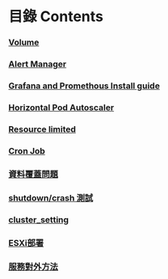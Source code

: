 # 目錄 Contents

### [Volume](https://github.com/Zi-Shane/Rancher-note/blob/master/volume.md)
### [Alert Manager](https://github.com/Zi-Shane/Rancher-note/blob/master/Alert_Manager.md)
### [Grafana and Promethous Install guide](https://github.com/Zi-Shane/Rancher-note/blob/master/Grafana%20and%20Promethous%20Install%20guide.md)
### [Horizontal Pod Autoscaler](https://github.com/Zi-Shane/Rancher-note/blob/master/hpa.md)
### [Resource limited](https://github.com/Zi-Shane/Rancher-note/blob/master/resource_limited.md)
### [Cron Job](https://github.com/Zi-Shane/Rancher-note/blob/master/Cron_Job.md)
### [資料覆蓋問題](https://github.com/Zi-Shane/Rancher-note/blob/master/%E8%B3%87%E6%96%99%E8%A6%86%E8%93%8B%E5%95%8F%E9%A1%8C.md)
### [shutdown/crash 測試](https://github.com/Zi-Shane/Rancher-note/blob/master/Disruption.md)
### [cluster_setting](https://github.com/Zi-Shane/Rancher-note/blob/master/cluster_setting.md)
### [ESXi部署](https://github.com/Zi-Shane/Rancher-note/blob/master/大量部署ESXi.md)
### [服務對外方法](https://github.com/Zi-Shane/Rancher-note/blob/master/對外服務.md)
